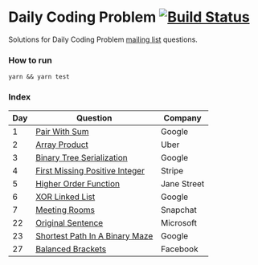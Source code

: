 # Daily Coding Problem [![Build Status](https://travis-ci.org/marcbarbosa/daily-coding-problem.svg?branch=master)](https://travis-ci.org/marcbarbosa/daily-coding-problem)

Solutions for Daily Coding Problem [mailing list](https://www.dailycodingproblem.com/) questions.

### How to run
```
yarn && yarn test
```

### Index

| Day | Question | Company |
| --- | --- | --- |
| 1 | [Pair With Sum](/src/daily_coding_problem_1.test.js) | Google |
| 2 | [Array Product](/src/daily_coding_problem_2.test.js) | Uber |
| 3 | [Binary Tree Serialization](/src/daily_coding_problem_3.test.js) | Google |
| 4 | [First Missing Positive Integer](/src/daily_coding_problem_4.test.js) | Stripe |
| 5 | [Higher Order Function](/src/daily_coding_problem_5.test.js) | Jane Street |
| 6 | [XOR Linked List](/src/daily_coding_problem_6.test.js) | Google |
| 7 | [Meeting Rooms](/src/daily_coding_problem_21.test.js) | Snapchat |
| 22 | [Original Sentence](/src/daily_coding_problem_22.test.js) | Microsoft |
| 23 | [Shortest Path In A Binary Maze](/src/daily_coding_problem_23.test.js) | Google |
| 27 | [Balanced Brackets](/src/daily_coding_problem_27.test.js) | Facebook |
